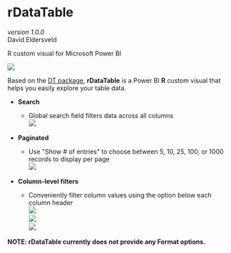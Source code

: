 # rDataTable  
*version 1.0.0*  
David Eldersveld  

R custom visual for Microsoft Power BI   

![](https://github.com/deldersveld/rDataTable/raw/master/images/rDataTable.PNG)

Based on the [DT package](https://rstudio.github.io/DT/), **rDataTable** is a Power BI **R** custom visual that helps you easily explore your table data.  

* **Search** 
  * Global search field filters data across all columns  
  ![](https://github.com/deldersveld/rDataTable/raw/master/images/GlobalSearch.PNG)  
  
* **Paginated**
  * Use "Show # of entries" to choose between 5, 10, 25, 100, or 1000 records to display per page  
  ![](https://github.com/deldersveld/rDataTable/raw/master/images/ShowEntries.PNG)  
  
* **Column-level filters**
  * Conveniently filter column values using the option below each column header  
  ![](https://github.com/deldersveld/rDataTable/raw/master/images/ColumnFilters1.PNG)  
  ![](https://github.com/deldersveld/rDataTable/raw/master/images/ColumnFilters2.PNG)  
  ![](https://github.com/deldersveld/rDataTable/raw/master/images/ColumnFilters3.PNG)  

**NOTE: rDataTable currently does not provide any Format options.**
